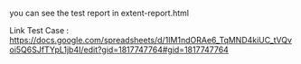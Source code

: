you can see the test report in extent-report.html

Link Test Case : https://docs.google.com/spreadsheets/d/1IM1ndORAe6_TqMND4kiUC_tVQvoi5Q6SJfTYpL1jb4I/edit?gid=1817747764#gid=1817747764
